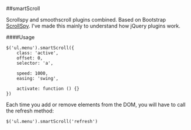 ##smartScroll


Scrollspy and smoothscroll plugins combined. Based on Bootstrap [ScrollSpy](http://twitter.github.io/bootstrap/javascript.html#scrollspy). I've made this mainly to understand how jQuery plugins work.


####Usage 

	$('ul.menu').smartScroll({
		class: 'active',
		offset: 0,
		selector: 'a',

		speed: 1000,
		easing: 'swing',

		activate: function () {}
	})
	
Each time you add or remove elements from the DOM, you will have to call the refresh method:

	$('ul.menu').smartScroll('refresh')

